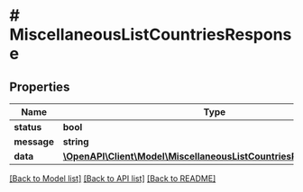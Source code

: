 # # MiscellaneousListCountriesResponse

## Properties

Name | Type | Description | Notes
------------ | ------------- | ------------- | -------------
**status** | **bool** |  |
**message** | **string** |  |
**data** | [**\OpenAPI\Client\Model\MiscellaneousListCountriesResponseArray[]**](MiscellaneousListCountriesResponseArray.md) |  |

[[Back to Model list]](../../README.md#models) [[Back to API list]](../../README.md#endpoints) [[Back to README]](../../README.md)
